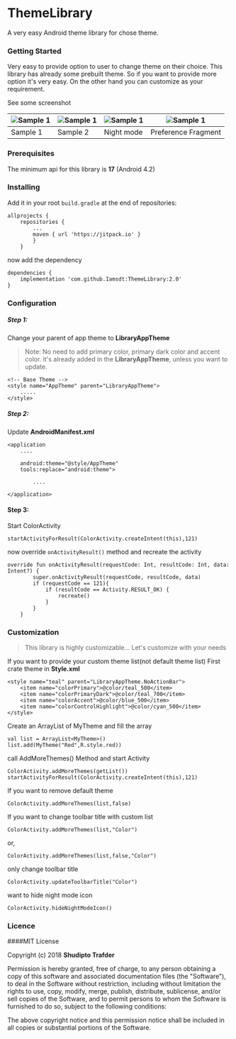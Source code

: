 # ThemeLibrary
A very easy Android theme library for chose theme.

### Getting Started
Very easy to provide option to user to change theme on their choice. This library has already some prebuilt theme.
So if you want to provide more option it's very easy.
On the other hand you can customize as your requirement.

See some screenshot </br>

| ![Sample 1][sample1] | ![Sample 1][sample2] | ![Sample 1][sample3] | ![Sample 1][sample4] |
|--- | --- | --- | ---|
| Sample 1 | Sample 2 | Night mode | Preference Fragment| 

[sample1]: ../master/img/sample1.png "Deafult theme list"
[sample2]: ../master/img/sample2.png "Deafult theme list2"
[sample3]: ../master/img/nightmode.png "Night mode"
[sample4]: ../master/img/preference.png "Preference theme"


### Prerequisites
The minimum api for this library is **17** (Android 4.2)

### Installing
Add it in your root `build.gradle` at the end of repositories:
````
allprojects {
    repositories {
        ...
        maven { url 'https://jitpack.io' }
        }   
    }
````
now add the dependency
````
dependencies {
    implementation 'com.github.Iamsdt:ThemeLibrary:2.0'
}
````

### Configuration
##### Step 1:
Change your parent of app theme to **LibraryAppTheme**
>Note: No need to add primary color, primary dark color and accent color.
 it's already added in the **LibraryAppTheme**, unless you want to update.
````
<!-- Base Theme -->
<style name="AppTheme" parent="LibraryAppTheme">
    .....
</style>
````
##### Step 2:
Update **AndroidManifest.xml**
````
<application
    ....
    
    android:theme="@style/AppTheme"
    tools:replace="android:theme">
    
        ....
        
</application>
````
#### Step 3:
Start ColorActivity
````
startActivityForResult(ColorActivity.createIntent(this),121)
````
now override `onActivityResult()` method and recreate the activity
````
override fun onActivityResult(requestCode: Int, resultCode: Int, data: Intent?) {
        super.onActivityResult(requestCode, resultCode, data)
        if (requestCode == 121){
            if (resultCode == Activity.RESULT_OK) {
                recreate()
            }
        }
    }
````

### Customization
>This library is highly customizable... Let's customize with your needs

If you want to provide your custom theme list(not default theme list)
First crate theme in **Style.xml**
````
<style name="teal" parent="LibraryAppTheme.NoActionBar">
    <item name="colorPrimary">@color/teal_500</item>
    <item name="colorPrimaryDark">@color/teal_700</item>
    <item name="colorAccent">@color/blue_500</item>
    <item name="colorControlHighlight">@color/cyan_500</item>
</style>
````
Create an ArrayList of MyTheme and fill the array
````
val list = ArrayList<MyTheme>()
list.add(MyTheme("Red",R.style.red))
````
call AddMoreThemes() Method and start Activity
````
ColorActivity.addMoreThemes(getList())
startActivityForResult(ColorActivity.createIntent(this),121)
````
If you want to remove default theme
````
ColorActivity.addMoreThemes(list,false)
````
If you want to change toolbar title with custom list
````            
ColorActivity.addMoreThemes(list,"Color")
````
or,
````
ColorActivity.addMoreThemes(list,false,"Color")
````
only change toolbar title
````
ColorActivity.updateToolbarTitle("Color")
````
want to hide night mode icon
````
ColorActivity.hideNightModeIcon()
````

### Licence
####MIT License

Copyright (c) 2018 **Shudipto Trafder**

Permission is hereby granted, free of charge, to any person obtaining a copy
of this software and associated documentation files (the "Software"), to deal
in the Software without restriction, including without limitation the rights
to use, copy, modify, merge, publish, distribute, sublicense, and/or sell
copies of the Software, and to permit persons to whom the Software is
furnished to do so, subject to the following conditions:

The above copyright notice and this permission notice shall be included in all
copies or substantial portions of the Software.